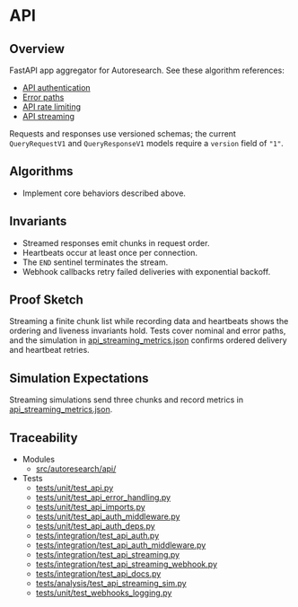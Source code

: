 # API

## Overview

FastAPI app aggregator for Autoresearch. See these algorithm references:
- [API authentication](../algorithms/api_authentication.md)
- [Error paths](../algorithms/api_auth_error_paths.md)
- [API rate limiting](../algorithms/api_rate_limiting.md)
- [API streaming](../algorithms/api_streaming.md)

Requests and responses use versioned schemas; the current
`QueryRequestV1` and `QueryResponseV1` models require a `version` field of
`"1"`.

## Algorithms

- Implement core behaviors described above.

## Invariants

- Streamed responses emit chunks in request order.
- Heartbeats occur at least once per connection.
- The ``END`` sentinel terminates the stream.
- Webhook callbacks retry failed deliveries with exponential backoff.

## Proof Sketch

Streaming a finite chunk list while recording data and heartbeats shows the
ordering and liveness invariants hold. Tests cover nominal and error paths,
and the simulation in [api_streaming_metrics.json][r1] confirms ordered
delivery and heartbeat retries.

## Simulation Expectations

Streaming simulations send three chunks and record metrics in
[api_streaming_metrics.json][r1].

## Traceability


- Modules
  - [src/autoresearch/api/][m1]
- Tests
  - [tests/unit/test_api.py][t1]
  - [tests/unit/test_api_error_handling.py][t2]
  - [tests/unit/test_api_imports.py][t3]
  - [tests/unit/test_api_auth_middleware.py][t4]
  - [tests/unit/test_api_auth_deps.py][t5]
  - [tests/integration/test_api_auth.py][t6]
  - [tests/integration/test_api_auth_middleware.py][t7]
  - [tests/integration/test_api_streaming.py][t8]
  - [tests/integration/test_api_streaming_webhook.py][t10]
  - [tests/integration/test_api_docs.py][t9]
  - [tests/analysis/test_api_streaming_sim.py][t11]
  - [tests/unit/test_webhooks_logging.py][t12]

[m1]: ../../src/autoresearch/api/
[t1]: ../../tests/unit/test_api.py
[t2]: ../../tests/unit/test_api_error_handling.py
[t3]: ../../tests/unit/test_api_imports.py
[t4]: ../../tests/unit/test_api_auth_middleware.py
[t5]: ../../tests/unit/test_api_auth_deps.py
[t6]: ../../tests/integration/test_api_auth.py
[t7]: ../../tests/integration/test_api_auth_middleware.py
[t8]: ../../tests/integration/test_api_streaming.py
[t10]: ../../tests/integration/test_api_streaming_webhook.py
[t9]: ../../tests/integration/test_api_docs.py
[t11]: ../../tests/analysis/test_api_streaming_sim.py
[t12]: ../../tests/unit/test_webhooks_logging.py
[r1]: ../../tests/analysis/api_streaming_metrics.json

